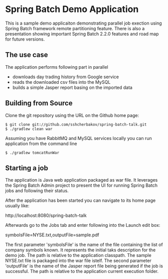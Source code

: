 # Spring Batch Demo Application

This is a sample demo applicaiton demonstrating parallel job exection using 
Spring Batch framework remote partitioning feature. There is also a presentation showing important Spring Batch 2.2.0 features and road map for future versions.

## The use case
  The application performs following part in parallel
  * downloads day trading history from Google service
  * reads the downloaded csv files into the MySQL
  * builds a simple Jasper report basing on the imported data

## Building from Source

Clone the git repository using the URL on the Github home page:

    $ git clone git://github.com/sshcherbakov/spring-batch-talk.git
    $ ./gradlew clean war

Assuming you have RabbitMQ and MySQL services locally you can run application from the command line

    $ ./gradlew tomcatRunWar

## Starting a job

The application is Java web application packaged as war file. It leverages the Spring Batch Admin project to present the UI for running Spring Batch jobs and following their status.

After the application has been started you can navigate to its home page usually like:

  http://localhost:8080/spring-batch-talk
  
Afterwards go to the Jobs tab and enter following into the Launch edit box:

  symbolsFile=NYSE.txt,outputFile=sample.pdf
  
The first parameter 'symbolsFile' is the name of the file containing the list of company symbols known. It represents the initial taks description for the demo job. The path is relative to the application classpath. The sample NYSE.txt file is packaged into the war file istelf.
The second parameter 'outputFile' is the name of the Jasper report file being generated if the job is successful. The path is relative to the application current execution folder.